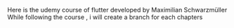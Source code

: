 Here is the udemy course of flutter developed by Maximilian Schwarzmüller
While following the course , i will create a branch for each chapters